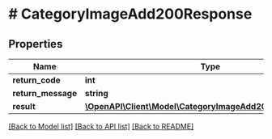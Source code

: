 # # CategoryImageAdd200Response

## Properties

Name | Type | Description | Notes
------------ | ------------- | ------------- | -------------
**return_code** | **int** |  | [optional]
**return_message** | **string** |  | [optional]
**result** | [**\OpenAPI\Client\Model\CategoryImageAdd200ResponseResult**](CategoryImageAdd200ResponseResult.md) |  | [optional]

[[Back to Model list]](../../README.md#models) [[Back to API list]](../../README.md#endpoints) [[Back to README]](../../README.md)
